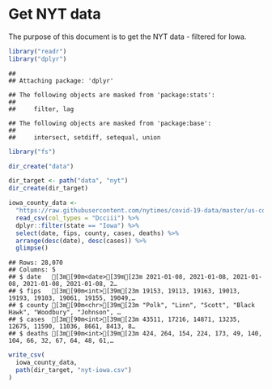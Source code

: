 Get NYT data
================

The purpose of this document is to get the NYT data - filtered for Iowa.

``` r
library("readr")
library("dplyr")
```

    ## 
    ## Attaching package: 'dplyr'

    ## The following objects are masked from 'package:stats':
    ## 
    ##     filter, lag

    ## The following objects are masked from 'package:base':
    ## 
    ##     intersect, setdiff, setequal, union

``` r
library("fs")
```

``` r
dir_create("data")

dir_target <- path("data", "nyt")
dir_create(dir_target)
```

``` r
iowa_county_data <- 
  "https://raw.githubusercontent.com/nytimes/covid-19-data/master/us-counties.csv" %>%
  read_csv(col_types = "Dcciii") %>%
  dplyr::filter(state == "Iowa") %>%
  select(date, fips, county, cases, deaths) %>%
  arrange(desc(date), desc(cases)) %>%
  glimpse()
```

    ## Rows: 28,070
    ## Columns: 5
    ## $ date   [3m[90m<date>[39m[23m 2021-01-08, 2021-01-08, 2021-01-08, 2021-01-08, 2021-01-08, 2…
    ## $ fips   [3m[90m<int>[39m[23m 19153, 19113, 19163, 19013, 19193, 19103, 19061, 19155, 19049,…
    ## $ county [3m[90m<chr>[39m[23m "Polk", "Linn", "Scott", "Black Hawk", "Woodbury", "Johnson", …
    ## $ cases  [3m[90m<int>[39m[23m 43511, 17216, 14871, 13235, 12675, 11590, 11036, 8661, 8413, 8…
    ## $ deaths [3m[90m<int>[39m[23m 424, 264, 154, 224, 173, 49, 140, 104, 66, 32, 67, 64, 48, 61,…

``` r
write_csv(
  iowa_county_data,
  path(dir_target, "nyt-iowa.csv")
)
```
